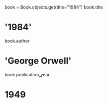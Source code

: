 ﻿book = Book.objects.get(title="1984")
book.title
# '1984'
book.author
# 'George Orwell'
book.publication_year
# 1949
